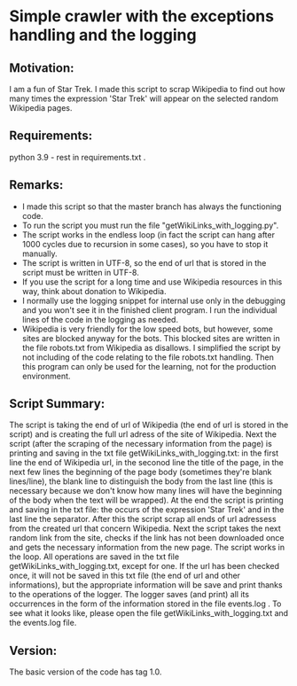 # Simple crawler with the exceptions handling and the logging

## Motivation:
I am a fun of Star Trek. I made this script to scrap Wikipedia to 
find out how many times the expression 'Star Trek' will appear on 
the selected random Wikipedia pages.

## Requirements: 
python 3.9 - rest in requirements.txt .

## Remarks:
- I made this script so that the master branch has always the functioning 
  code. 
- To run the script you must run the file 
  "getWikiLinks_with_logging.py". 
- The script works in the endless loop (in fact the script can hang 
  after 1000 cycles due to recursion in some cases), so you have to 
  stop it manually. 
- The script is written in UTF-8, so the end of url that is stored in 
  the script must be written in UTF-8. 
- If you use the script for a long time and use Wikipedia resources in 
  this way, think about donation to Wikipedia. 
- I normally use the logging snippet for internal use only in 
  the debugging and you won't see it in the finished client program. 
  I run the individual lines of the code in the logging as needed.
- Wikipedia is very friendly for the low speed bots, but however, some 
  sites are blocked anyway for the bots. This blocked sites are written
  in the file robots.txt from Wikipedia as disallows. I simplified 
  the script by not including of the code relating to the file 
  robots.txt handling. Then this program can only be used for 
  the learning, not for the production environment.

## Script Summary:
The script is taking the end of url of Wikipedia (the end of url is 
stored in the script) and is creating the full url adress of the site 
of Wikipedia. Next the script (after the scraping of the necessary 
information from the page) is printing and saving in the txt file 
getWikiLinks_with_logging.txt: in the first line the end of Wikipedia 
url, in the seconod line the title of the page, in the next few lines 
the beginning of the page body (sometimes they're blank lines/line), 
the blank line to distinguish the body from the last line (this is 
necessary because we don't know how many lines will have the beginning 
of the body when the text will be wrapped). At the end the script is 
printing and saving in the txt file: the occurs of the expression 
'Star Trek' and in the last line the separator. After this the script 
scrap all ends of url adressess from the created url that concern 
Wikipedia. Next the script takes the next random link from the site, 
checks if the link has not been downloaded once and gets the necessary 
information from the new page. The script works in the loop. All 
operations are saved in the txt file getWikiLinks_with_logging.txt, 
except for one. If the url has been checked once, it will not be saved 
in this txt file (the end of url and other informations), but 
the appropriate information will be save and print thanks to 
the operations of the logger. The logger saves (and print) all its 
occurrences in the form of the information stored in the file 
events.log . To see what it looks like, please open the file 
getWikiLinks_with_logging.txt and the events.log file.

## Version:
The basic version of the code has tag 1.0.
